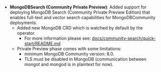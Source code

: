 * **MongoDBSearch (Community Private Preview)**: Added support for deploying MongoDB Search (Community Private Preview Edition) that enables full-text and vector search capabilities for MongoDBCommunity deployments.
    * Added new MongoDB CRD which is watched by default by the operator.
        * For more information please see: [docs/community-search/quick-start/README.md](docs/community-search/quick-start/README.md)
    * Private Preview phase comes with some limitations:
        * minimum MongoDB Community version: 8.0.
        * TLS must be disabled in MongoDB (communication between mongot and mongod is in plaintext for now).
